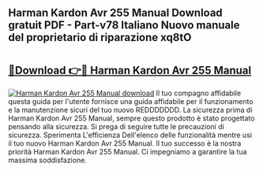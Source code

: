 ## Harman Kardon Avr 255 Manual Download gratuit PDF - Part-v78 Italiano Nuovo manuale del proprietario di riparazione xq8tO

# <h2><a href="http://dffckak.blite.top/?on=Harman+Kardon+Avr+255+Manual">🔗Download 👉🔴 Harman Kardon Avr 255 Manual</a></h2>

[![Harman Kardon Avr 255 Manual download](https://i.imgur.com/lujVjoI.png)](http://dffckak.blite.top/?on=Harman+Kardon+Avr+255+Manual)
Il tuo compagno affidabile questa guida per l'utente fornisce una guida affidabile per il funzionamento e la manutenzione sicuri del tuo nuovo REDDDDDDD. La sicurezza prima di Harman Kardon Avr 255 Manual, sempre questo prodotto è stato progettato pensando alla sicurezza. Si prega di seguire tutte le precauzioni di sicurezza. Sperimenta L'efficienza Dell'elenco delle funzionalità mentre usi il tuo nuovo Harman Kardon Avr 255 Manual. Il tuo successo è la nostra priorità Harman Kardon Avr 255 Manual. Ci impegniamo a garantire la tua massima soddisfazione.
